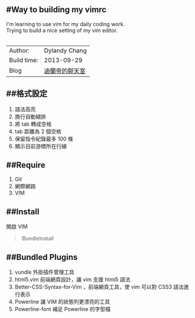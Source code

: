 #Way to building my vimrc
---
I'm learning to use vim for my daily coding work.<br>
Trying to build a nice setting of my vim editor.<br>
<br>
<table>
<tr>
<td> Author:</td><td>Dylandy Chang</td>
</tr>
<tr>
<td> Build time:</td><td>2013-09-29</td>
<tr>
<td> Blog</td><td> <a href='http://dylandychat.blogspot.com'> 迪蘭帝的聊天室</a> </td>
</tr>
</table>

##格式設定
---
 1. 語法高亮
 2. 換行自動縮排
 3. 將 tab 轉成空格
 4. tab 距離為 2 個空格
 5. 保留指令紀錄最多 100 條
 6. 顯示目前游標所在行線


##Require
---
 1. Git<br>
 2. 網際網路<br>
 3. VIM<br>

##Install
---
開啟 VIM <br>
> :BundleInstall

##Bundled Plugins
---
 1. vundle 外掛插件管理工具<br>
 2. html5.vim 前端網頁設計，讓 vim 支援 html5 語法<br>
 3. Better-CSS-Syntax-for-Vim ，前端網頁工具，使 vim 可以對 CSS3 語法進行表示<br>
 4. Powerline 讓 VIM 的狀態列更漂亮的工具<br>
 5. Powerline-font 補足 Powerline 的字型檔<br>




